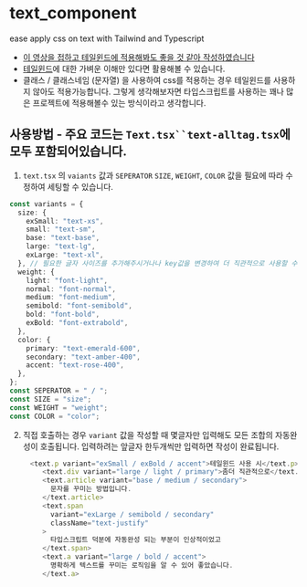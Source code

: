 # text_component

ease apply css on text with Tailwind and Typescript

- [이 영상을 접하고 테일윈드에 적용해봐도 좋을 것 같아 작성하였습니다](https://www.youtube.com/watch?v=b1NEj8HG1yU&t=382s&ab_channel=mewtru)
- [테일윈드](https://tailwindcss.com/)에 대한 가벼운 이해만 있다면 활용해볼 수 있습니다.
- 클래스 / 클래스네임 (문자열) 을 사용하여 css를 적용하는 경우 테일윈드를 사용하지 않아도 적용가능합니다. 그렇게 생각해보자면 타입스크립트를 사용하는 꽤나 많은 프로젝트에 적용해볼수 있는 방식이라고 생각합니다.

## 사용방법 - 주요 코드는 `Text.tsx``text-alltag.tsx`에 모두 포함되어있습니다.

1. `text.tsx` 의 `vaiants` 값과 `SEPERATOR` `SIZE`, `WEIGHT`, `COLOR` 값을 필요에 따라 수정하여 세팅할 수 있습니다.

```typescript
const variants = {
  size: {
    exSmall: "text-xs",
    small: "text-sm",
    base: "text-base",
    large: "text-lg",
    exLarge: "text-xl",
  }, // 필요한 글자 사이즈를 추가해주시거나나 key값을 변경하여 더 직관적으로 사용할 수 있습니다.
  weight: {
    light: "font-light",
    normal: "font-normal",
    medium: "font-medium",
    semibold: "font-semibold",
    bold: "font-bold",
    exBold: "font-extrabold",
  },
  color: {
    primary: "text-emerald-600",
    secondary: "text-amber-400",
    accent: "text-rose-400",
  },
};
const SEPERATOR = " / ";
const SIZE = "size";
const WEIGHT = "weight";
const COLOR = "color";
```

2. 직접 호출하는 경우 `variant` 값을 작성할 때 몇글자만 입력해도 모든 조합의 자동완성이 호출됩니다. 입력하려는 앞글자 한두개씩만 입력하면 작성이 완료됩니다.

```typescript
     <text.p variant="exSmall / exBold / accent">테일윈드 사용 시</text.p>
        <text.div variant="large / light / primary">좀더 직관적으로</text.div>
        <text.article variant="base / medium / secondary">
          문자를 꾸미는 방법입니다.
        </text.article>
        <text.span
          variant="exLarge / semibold / secondary"
          className="text-justify"
        >
          타입스크립트 덕분에 자동완성 되는 부분이 인상적이었고
        </text.span>
        <text.a variant="large / bold / accent">
          명확하게 텍스트를 꾸미는 로직임을 알 수 있어 좋았습니다.
        </text.a>
```
